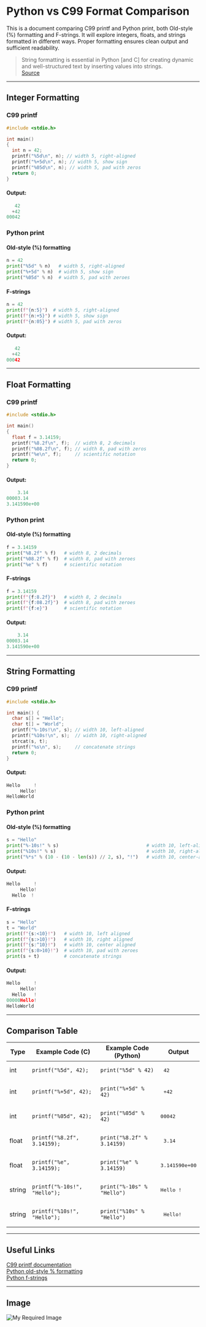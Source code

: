 # Python vs C99 Format Comparison
This is a document comparing C99 printf and Python print, both Old-style (%) formatting and F-strings. It will explore integers, floats, and strings formatted in different ways. Proper formatting ensures clean output and sufficient readability.
> String formatting is essential in Python [and C] for creating dynamic and well-structured text by inserting values into strings. <br>
[Source](https://realpython.com/python-string-formatting)


---
## Integer Formatting
### C99 printf
```C
#include <stdio.h>

int main()
{
  int n = 42;
  printf("%5d\n", n); // width 5, right-aligned
  printf("%+5d\n", n); // width 5, show sign
  printf("%05d\n", n); // width 5, pad with zeros
  return 0;
}
```
#### Output:
```C
   42
  +42
00042
```

### Python print
#### Old-style (%) formatting
```Python
n = 42
print("%5d" % n)   # width 5, right-aligned
print("%+5d" % n)  # width 5, show sign
print("%05d" % n)  # width 5, pad with zeroes
```
#### F-strings
```Python
n = 42
print(f"{n:5}")  # width 5, right-aligned
print(f"{n:+5}") # width 5, show sign
print(f"{n:05}") # width 5, pad with zeros
```
#### Output:
```Python
   42
  +42
00042
```

---
## Float Formatting
### C99 printf
```C
#include <stdio.h>

int main()
{
  float f = 3.14159;
  printf("%8.2f\n", f);  // width 8, 2 decimals
  printf("%08.2f\n", f); // width 8, pad with zeros
  printf("%e\n", f);     // scientific notation
  return 0;
}
```
#### Output:
```C
    3.14
00003.14
3.141590e+00
```
### Python print
#### Old-style (%) formatting
```Python
f = 3.14159
print("%8.2f" % f)   # width 8, 2 decimals
print("%08.2f" % f)  # width 8, pad with zeroes
print("%e" % f)      # scientific notation
```
#### F-strings
```Python
f = 3.14159
print(f"{f:8.2f}")   # width 8, 2 decimals
print(f"{f:08.2f}")  # width 8, pad with zeroes
print(f"{f:e}")      # scientific notation
```
#### Output:
```Python
    3.14
00003.14
3.141590e+00
```

---
## String Formatting
### C99 printf
```C
#include <stdio.h>

int main() {
  char s[] = "Hello";
  char t[] = "World";
  printf("%-10s!\n", s); // width 10, left-aligned
  printf("%10s!\n", s);  // width 10, right-aligned
  strcat(s, t);
  printf("%s\n", s);     // concatenate strings
  return 0;
}
```
#### Output:
```C
Hello     !
     Hello!
HelloWorld
```
### Python print
#### Old-style (%) formatting
```Python
s = "Hello"
print("%-10s!" % s)                                # width 10, left-aligned
print("%10s!" % s)                                 # width 10, right-aligned
print("%*s" % (10 - (10 - len(s)) // 2, s), "!")   # width 10, center-aligned
```
#### Output:
```Python
Hello     !
     Hello!
  Hello  !
```
#### F-strings
```Python
s = "Hello"
t = "World"
print(f"{s:<10}!")   # width 10, left aligned
print(f"{s:>10}!")   # width 10, right aligned
print(f"{s:^10}!")   # width 10, center aligned
print(f"{s:0>10}!")  # width 10, pad with zeroes
print(s + t)         # concatenate strings
```
#### Output:
```Python
Hello     !
     Hello!
  Hello   !
00000Hello!
HelloWorld
```

---
## Comparison Table
| Type | Example Code (C) | Example Code (Python) | Output |
|-----|-----|-----|-----|
| int |<pre><code>printf("%5d", 42);</code></pre>|<pre><code>print("%5d" % 42)</code></pre>|<pre>   42</pre>|
| int |<pre><code>printf("%+5d", 42);</code></pre>|<pre><code>print("%+5d" % 42)</code></pre>|<pre>  +42</pre>|
| int |<pre><code>printf("%05d", 42);</code></pre>|<pre><code>print("%05d" % 42)</code></pre>|<pre>00042</pre>|
|float|<pre><code>printf("%8.2f", 3.14159);</code></pre>|<pre><code>print("%8.2f" % 3.14159)</code></pre>|<pre>    3.14</pre>|
|float|<pre><code>printf("%e", 3.14159);</code></pre>|<pre><code>print("%e" % 3.14159)</code></pre>|<pre>3.141590e+00</pre>|
|string|<pre><code>printf("%-10s!", "Hello");</code></pre>|<pre><code>print("%-10s" % "Hello")</code></pre>|<pre>Hello     !</pre>|
|string|<pre><code>printf("%10s!", "Hello");</code></pre>|<pre><code>print("%10s" % "Hello")</code></pre>|<pre>     Hello!</pre>|

---
## Useful Links
[C99 printf documentation](https://en.cppreference.com/w/c/io/fprintf) <br>
[Python old-style % formatting](https://docs.python.org/3/library/stdtypes.html#printf-style-string-formatting) <br>
[Python f-strings](https://docs.python.org/3/reference/lexical_analysis.html#f-strings) <br>

---
## Image
![My Required Image](https://thunderdungeon.com/wp-content/uploads/2024/05/microsoft-office-memes-4-5-21-2024.jpg)
